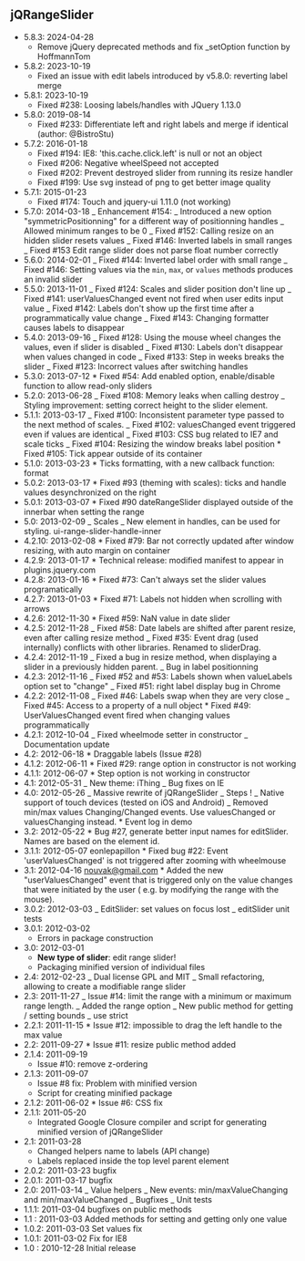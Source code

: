 ## jQRangeSlider
- 5.8.3: 2024-04-28
  - Remove jQuery deprecated methods and fix _setOption function by HoffmannTom
- 5.8.2: 2023-10-19
  - Fixed an issue with edit labels introduced by v5.8.0: reverting label merge
- 5.8.1: 2023-10-19
  - Fixed #238: Loosing labels/handles with JQuery 1.13.0
- 5.8.0: 2019-08-14
  - Fixed #233: Differentiate left and right labels and merge if identical (author: @BistroStu)
- 5.7.2: 2016-01-18
  - Fixed #194: IE8: 'this.cache.click.left' is null or not an object
  - Fixed #206: Negative wheelSpeed not accepted
  - Fixed #202: Prevent destroyed slider from running its resize handler
  - Fixed #199: Use svg instead of png to get better image quality
- 5.7.1: 2015-01-23
  - Fixed #174: Touch and jquery-ui 1.11.0 (not working)
- 5.7.0: 2014-03-18
  _ Enhancement #154:
  _ Introduced a new option "symmetricPositionning" for a different way of positionning handles
  _ Allowed minimum ranges to be 0
  _ Fixed #152: Calling resize on an hidden slider resets values
  _ Fixed #146: Inverted labels in small ranges
  _ Fixed #153 Edit range slider does not parse float number correctly
- 5.6.0: 2014-02-01
  _ Fixed #144: Inverted label order with small range
  _ Fixed #146: Setting values via the `min`, `max`, or `values` methods produces an invalid slider
- 5.5.0: 2013-11-01
  _ Fixed #124: Scales and slider position don't line up
  _ Fixed #141: userValuesChanged event not fired when user edits input value
  _ Fixed #142: Labels don't show up the first time after a programmatically value change
  _ Fixed #143: Changing formatter causes labels to disappear
- 5.4.0: 2013-09-16
  _ Fixed #128: Using the mouse wheel changes the values, even if slider is disabled
  _ Fixed #130: Labels don't disappear when values changed in code
  _ Fixed #133: Step in weeks breaks the slider
  _ Fixed #123: Incorrect values after switching handles
- 5.3.0: 2013-07-12 \* Fixed #54: Add enabled option, enable/disable function to allow read-only sliders
- 5.2.0: 2013-06-28
  _ Fixed #108: Memory leaks when calling destroy
  _ Styling improvement: setting correct height to the slider element.
- 5.1.1: 2013-03-17
  _ Fixed #100: Inconsistent parameter type passed to the next method of scales.
  _ Fixed #102: valuesChanged event triggered even if values are identical
  _ Fixed #103: CSS bug related to IE7 and scale ticks
  _ Fixed #104: Resizing the window breaks label position \* Fixed #105: Tick appear outside of its container
- 5.1.0: 2013-03-23 \* Ticks formatting, with a new callback function: format
- 5.0.2: 2013-03-17 \* Fixed #93 (theming with scales): ticks and handle values desynchronized on the right
- 5.0.1: 2013-03-07 \* Fixed #90 dateRangeSlider displayed outside of the innerbar when setting the range
- 5.0: 2013-02-09
  _ Scales
  _ New element in handles, can be used for styling. ui-range-slider-handle-inner
- 4.2.10: 2013-02-08 \* Fixed #79: Bar not correctly updated after window resizing, with auto margin on container
- 4.2.9: 2013-01-17 \* Technical release: modified manifest to appear in plugins.jquery.com
- 4.2.8: 2013-01-16 \* Fixed #73: Can't always set the slider values programatically
- 4.2.7: 2013-01-03 \* Fixed #71: Labels not hidden when scrolling with arrows
- 4.2.6: 2012-11-30 \* Fixed #59: NaN value in date slider
- 4.2.5: 2012-11-28
  _ Fixed #58: Date labels are shifted after parent resize, even after calling resize method
  _ Fixed #35: Event drag (used internally) conflicts with other libraries. Renamed to sliderDrag.
- 4.2.4: 2012-11-19
  _ Fixed a bug in resize method, when displaying a slider in a previously hidden parent.
  _ Bug in label positionning
- 4.2.3: 2012-11-16
  _ Fixed #52 and #53: Labels shown when valueLabels option set to "change"
  _ Fixed #51: right label display bug in Chrome
- 4.2.2: 2012-11-08
  _ Fixed #46: Labels swap when they are very close
  _ Fixed #45: Access to a property of a null object \* Fixed #49: UserValuesChanged event fired when changing values programmatically
- 4.2.1: 2012-10-04
  _ Fixed wheelmode setter in constructor
  _ Documentation update
- 4.2: 2012-06-18 \* Draggable labels (Issue #28)
- 4.1.2: 2012-06-11 \* Fixed #29: range option in constructor is not working
- 4.1.1: 2012-06-07 \* Step option is not working in constructor
- 4.1: 2012-05-31
  _ New theme: iThing
  _ Bug fixes on IE
- 4.0: 2012-05-26
  _ Massive rewrite of jQRangeSlider
  _ Steps !
  _ Native support of touch devices (tested on iOS and Android)
  _ Removed min/max values Changing/Changed events. Use valuesChanged or valuesChanging instead. \* Event log in demo
- 3.2: 2012-05-22 \* Bug #27, generate better input names for editSlider. Names are based on the element id.
- 3.1.1: 2012-05-07 eonlepapillon \* Fixed bug #22: Event 'userValuesChanged' is not triggered after zooming with wheelmouse
- 3.1: 2012-04-16 nouvak@gmail.com \* Added the new "userValuesChanged" event that is triggered only on the value changes that were initiated by the user ( e.g. by modifying the range with the mouse).
- 3.0.2: 2012-03-03
  _ EditSlider: set values on focus lost
  _ editSlider unit tests
- 3.0.1: 2012-03-02
  - Errors in package construction
- 3.0: 2012-03-01
  - **New type of slider**: edit range slider!
  - Packaging minified version of individual files
- 2.4: 2012-02-23
  _ Dual license GPL and MIT
  _ Small refactoring, allowing to create a modifiable range slider
- 2.3: 2011-11-27
  _ Issue #14: limit the range with a minimum or maximum range length.
  _ Added the range option
  _ New public method for getting / setting bounds
  _ use strict
- 2.2.1: 2011-11-15 \* Issue #12: impossible to drag the left handle to the max value
- 2.2: 2011-09-27 \* Issue #11: resize public method added
- 2.1.4: 2011-09-19
  - Issue #10: remove z-ordering
- 2.1.3: 2011-09-07
  - Issue #8 fix: Problem with minified version
  - Script for creating minified package
- 2.1.2: 2011-06-02 \* Issue #6: CSS fix
- 2.1.1: 2011-05-20
  - Integrated Google Closure compiler and script for generating minified version of jQRangeSlider
- 2.1: 2011-03-28
  - Changed helpers name to labels (API change)
  - Labels replaced inside the top level parent element
- 2.0.2: 2011-03-23 bugfix
- 2.0.1: 2011-03-17 bugfix
- 2.0: 2011-03-14
  _ Value helpers
  _ New events: min/maxValueChanging and min/maxValueChanged
  _ Bugfixes
  _ Unit tests
- 1.1.1: 2011-03-04 bugfixes on public methods
- 1.1 : 2011-03-03 Added methods for setting and getting only one value
- 1.0.2: 2011-03-03 Set values fix
- 1.0.1: 2011-03-02 Fix for IE8
- 1.0 : 2010-12-28 Initial release
